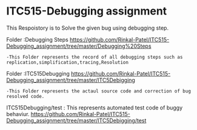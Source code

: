 # ITC515-Debugging assignment

This Respoistory is to Solve the given bug using debugging step.

Folder :Debugging Steps
https://github.com/Rinkal-Patel/ITC515-Debugging_assignment/tree/master/Debugging%20Steps

    -This Folder represents the record of all debugging steps such as replication,simplification,tracing,Resolution

Folder :ITC515Debugging
https://github.com/Rinkal-Patel/ITC515-Debugging_assignment/tree/master/ITC5Debigging

    -This Folder represents the actaul source code and correction of bug resolved code.

ITC515Debugging/test : This represents automated test code of buggy behaviur.
https://github.com/Rinkal-Patel/ITC515-Debugging_assignment/tree/master/ITC5Debigging/test

 
